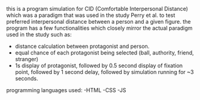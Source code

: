 this is a program simulation for CID (Comfortable Interpersonal Distance) which was a paradigm that was used in the study Perry et al. to test preferred interpersonal distance between a person and a given figure.
the program has a few functionalities which closely mirror the actual paradigm used in the study such as:
- distance calculation between protagonist and person.
- equal chance of each protagonist being selected (ball, authority, friend, stranger)
- 1s display of protagonist, followed by 0.5 second display of fixation point, followed by 1 second delay, followed by simulation running for ~3 seconds.

programming languages used:
-HTML
-CSS
-JS
